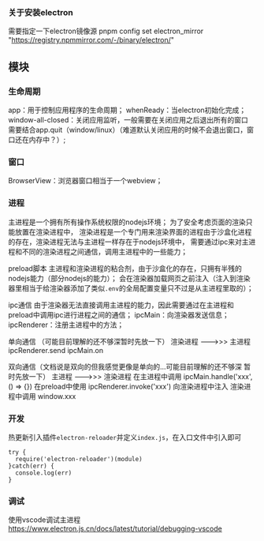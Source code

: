 <!--
 * @Author: yeyu98
 * @Date: 2024-09-26 14:16:03
 * @LastEditors: yeyu98
 * @LastEditTime: 2024-09-26 17:13:21
 * @FilePath: \electron-app\README.md
 * @Description: 
-->
### 关于安装electron
需要指定一下electron镜像源 pnpm config set electron_mirror "https://registry.npmmirror.com/-/binary/electron/"


## 模块
### 生命周期
app：用于控制应用程序的生命周期；
whenReady：当electron初始化完成；
window-all-closed：关闭应用监听，一般需要在关闭应用之后退出所有的窗口 需要结合app.quit（window/linux）（难道默认关闭应用的时候不会退出窗口，窗口还在内存中？）;


### 窗口
BrowserView：浏览器窗口相当于一个webview；



### 进程
主进程是一个拥有所有操作系统权限的nodejs环境；
为了安全考虑页面的渲染只能放置在渲染进程中，
渲染进程是一个专门用来渲染界面的进程由于沙盒化进程的存在，渲染进程无法与主进程一样存在于nodejs环境中，
需要通过ipc来对主进程和不同的渲染进程之间通信，调用主进程中的一些能力；


preload脚本
主进程和渲染进程的粘合剂，由于沙盒化的存在，只拥有半残的nodejs能力（部分nodejs的能力）；
会在渲染器加载网页之前注入（注入到渲染器里相当于给渲染器添加了类似`.env`的全局配置变量只不过是从主进程里取的）；

ipc通信
由于渲染器无法直接调用主进程的能力，因此需要通过在主进程和preload中调用ipc进行进程之间的通信；
ipcMain：向渲染器发送信息；
ipcRenderer：注册主进程中的方法；

单向通信 （可能目前理解的还不够深暂时先放一下） 渲染进程 --->>> 主进程
ipcRenderer.send
ipcMain.on

双向通信（文档说是双向的但我感觉更像是单向的...可能目前理解的还不够深  暂时先放一下） 主进程 --->>> 渲染进程
在主进程中调用 ipcMain.handle('xxx', () => {})
在preload中使用 ipcRenderer.invoke('xxx') 向渲染进程中注入
渲染进程中调用 window.xxx



### 开发
热更新引入插件`electron-reloader`并定义`index.js`，在入口文件中引入即可
```
try {
  require('electron-reloader')(module)
}catch(err) {
  console.log(err)
}
```



### 调试
使用vscode调试主进程
https://www.electron.js.cn/docs/latest/tutorial/debugging-vscode